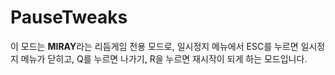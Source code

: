 # PauseTweaks
이 모드는 **MIRAY**라는 리듬게임 전용 모드로, 일시정지 메뉴에서 ESC를 누르면 일시정지 메뉴가 닫히고, Q를 누르면 나가기, R을 누르면 재시작이 되게 하는 모드입니다.
